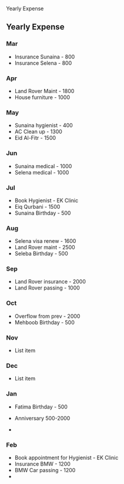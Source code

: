 Yearly Expense

## Yearly Expense

### Mar
- Insurance Sunaina - 800
- Insurance Selena  - 800
### Apr
- Land Rover Maint  - 1800
- House furniture   - 1000
### May
- Sunaina hygienist - 400 
- AC Clean up       - 1300 
- Eid Al-Fitr       - 1500
### Jun
- Sunaina medical   - 1000
- Selena  medical   - 1000 
### Jul
- Book Hygienist    - EK Clinic 
- Eiq Qurbani       - 1500
- Sunaina Birthday  - 500
### Aug
- Selena visa renew - 1600
- Land Rover maint  - 2500
- Seleba Birthday   - 500
### Sep
- Land Rover insurance - 2000
- Land Rover passing - 1000
### Oct
- Overflow from prev - 2000
- Mehboob Birthday   - 500
### Nov
- List item
### Dec
- List item
### Jan
- Fatima Birthday - 500
- Anniversary 500-2000

- 
### Feb
- Book appointment for Hygienist - EK Clinic
- Insurance BMW   - 1200
- BMW Car passing - 1200
- 
